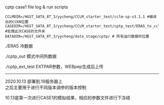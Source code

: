 cptp case1 file log & run scripts

```
CCLMDIR=/HGST_SATA_8T_3/yycheng/CCLM_starter_test/cclm-sp-v3.1.1 #编译出的CCKN位置
CASEDIR=/HGST_SATA_8T_3/yycheng/CCLM_starter_test/cptp_test/ERA5_to_cclm_cptp #处理此次CASE的文件夹
DATADIR=/HGST_SATA_8T_3/yycheng/data_stage/cptp/ # 所有运行数据的位置
```

./ERA5 冷数据

./cptp_out 模式中间热数据

./cptp_ext_test EXTPAR参数，WEBpep生成后上传

---

2020.10.13 部署到.19服务器上    
之后主要用于进行不同版本调参的版本控制

10.13是第一次进行CASE1的模拟结果，相应的参数文件进行下冻结